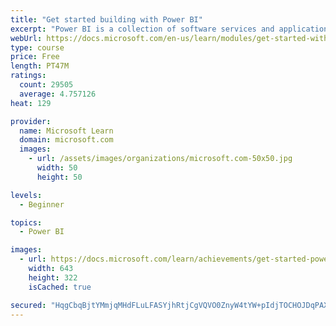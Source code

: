 ```yaml
---
title: "Get started building with Power BI"
excerpt: "Power BI is a collection of software services and applications that let you connect to all sorts of data sources and create compelling visuals and reports. You can benefit from receiving those reports, or you can share them with others inside or outside your organization. Learn the basics of Power BI, how its services and applications work together, and how they can be used to create or experience compelling visuals and analytics based on your data."
webUrl: https://docs.microsoft.com/en-us/learn/modules/get-started-with-power-bi/
type: course
price: Free
length: PT47M
ratings:
  count: 29505
  average: 4.757126
heat: 129

provider:
  name: Microsoft Learn
  domain: microsoft.com
  images:
    - url: /assets/images/organizations/microsoft.com-50x50.jpg
      width: 50
      height: 50

levels:
  - Beginner

topics:
  - Power BI

images:
  - url: https://docs.microsoft.com/learn/achievements/get-started-power-bi-social.png
    width: 643
    height: 322
    isCached: true

secured: "HqgCbqBjtYMmjqMHdFLuLFASYjhRtjCgVQVO0ZnyW4tYW+pIdjTOCHOJDqPAXKgntkIf0pswyDdr7xYuxUfLKucCUFVLrN9QemAuu9Mvn9XiTj1eqUTwH6IJ5HAhQ77/TOQbk5XoqjghTShs3mjEWWTTtC5CEIsP/4kJL2LBorLizaiFZI85/Aran1jZuDAonGX27nzQdnFiKqBAZC7Dr5qRCCGq/GEIjecZVqcSMk0Gijp5QIpB3AM9PfHWafo8hRWm+5webW4QoxPCQCutkvDOK2x6WPHo95n7p9dFpwVCEJSueLtgzAhnGL0C7Y7+uGWtPji8ERp475B3TNEy7Vl4xsRSdHDoovPGvMtmVUiKSwucM/KkOjb0ipBJELC6fQ1m+KFJ2VTIdWp1R+C1amcZoBST9393JQiQil2EDghWC2nBjBQoaupojWbz8maT;PUqDUNzv1qsqYVtoBSfEcg=="
---
```


